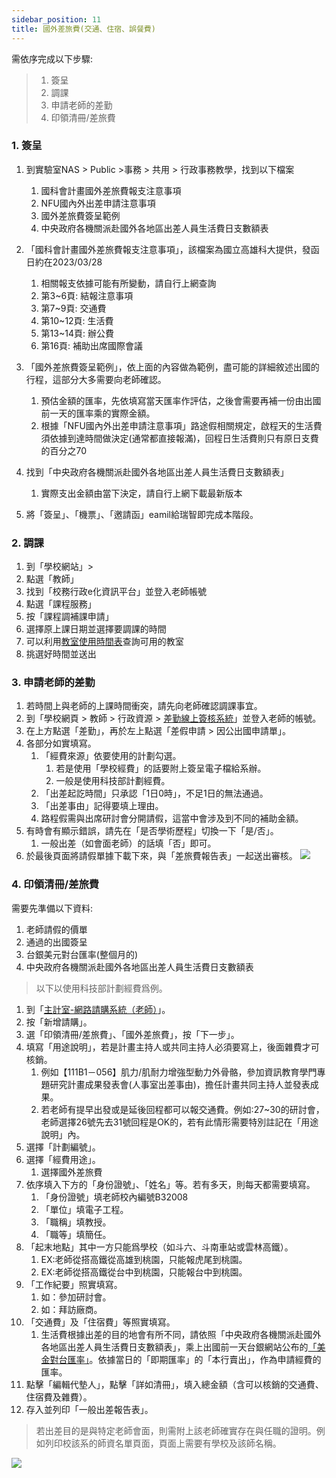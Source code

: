 ```yaml
---
sidebar_position: 11
title: 國外差旅費(交通、住宿、誤餐費)
---
```


需依序完成以下步驟:
>1. 簽呈
>2. 調課
>3. 申請老師的差勤
>4. 印領清冊/差旅費


### 1. 簽呈
1. 到實驗室NAS > Public >事務 > 共用 > 行政事務教學，找到以下檔案
    1. 國科會計畫國外差旅費報支注意事項
    2. NFU國內外出差申請注意事項
    3. 國外差旅費簽呈範例
    4. 中央政府各機關派赴國外各地區出差人員生活費日支數額表
2. 「國科會計畫國外差旅費報支注意事項」，該檔案為國立高雄科大提供，發函日約在2023/03/28
    1. 相關報支依據可能有所變動，請自行上網查詢
    2. 第3~6頁:   結報注意事項
    3. 第7~9頁:   交通費
    4. 第10~12頁: 生活費
    5. 第13~14頁: 辦公費
    6. 第16頁:    補助出席國際會議      
3. 「國外差旅費簽呈範例」，依上面的內容做為範例，盡可能的詳細敘述出國的行程，這部分大多需要向老師確認。
    1. 預估金額的匯率，先依填寫當天匯率作評估，之後會需要再補一份由出國前一天的匯率乘的實際金額。
    2. 根據「NFU國內外出差申請注意事項」路途假相關規定，啟程天的生活費須依據到達時間做決定(通常都直接報滿)，回程日生活費則只有原日支費的百分之70
    
4. 找到「中央政府各機關派赴國外各地區出差人員生活費日支數額表」
    1. 實際支出金額由當下決定，請自行上網下載最新版本

5. 將「簽呈」、「機票」、「邀請函」eamil給瑞智即完成本階段。
    
### 2. 調課
1. 到「學校網站」>
2. 點選「教師」
3. 找到「校務行政e化資訊平台」並登入老師帳號
4. 點選「課程服務」
5. 按「課程調補課申請」
6. 選擇原上課日期並選擇要調課的時間
7. 可以利用[教室使用時間表](https://m.nfu.edu.tw/plab/)查詢可用的教室
8. 挑選好時間並送出

### 3. 申請老師的差勤
1. 若時間上與老師的上課時間衝突，請先向老師確認調課事宜。
2. 到「學校網頁 > 教師 > 行政資源 > [差勤線上簽核系統](https://perap2.nfu.edu.tw/EIP/Login/LoginGetNFU.resource.aspx)」並登入老師的帳號。
3. 在上方點選「差勤」，再於左上點選「差假申請 > 因公出國申請單」。
4. 各部分如實填寫。
    1. 「經費來源」依要使用的計劃勾選。
        1. 若是使用「學校經費」的話要附上簽呈電子檔給系辦。
        2. 一般是使用科技部計劃經費。
    2. 「出差起訖時間」只承認「1日0時」，不足1日的無法通過。
    3. 「出差事由」記得要填上理由。
    4. 路程假需與出席研討會分開請假，這當中會涉及到不同的補助金額。
5. 有時會有顯示錯誤，請先在「是否學術歷程」切換一下「是/否」。
    1. 一般出差（如會面老師）的話填「否」即可。
6. 於最後頁面將請假單據下載下來，與「差旅費報告表」一起送出審核。
![](https://i.imgur.com/B09UV74.png)

### 4. 印領清冊/差旅費

需要先準備以下資料:
1. 老師請假的價單
2. 通過的出國簽呈
3. 台銀美元對台匯率(整個月的)
4. 中央政府各機關派赴國外各地區出差人員生活費日支數額表

> 以下以使用科技部計劃經費爲例。

1. 到「[主計室-網路請購系統（老師）](https://accweb.nfu.edu.tw/APSWIS_Q/Login_AD_Q.asp)」。
2. 按「新增請購」。
3. 選「印領清冊/差旅費」、「國外差旅費」，按「下一步」。
4. 填寫「用途說明」，若是計畫主持人或共同主持人必須要寫上，後面雜費才可核銷。
    1. 例如【111B1－056】肌力/肌耐力增強型動力外骨骼，參加資訊教育學門專題研究計畫成果發表會(人事室出差事由)，擔任計畫共同主持人並發表成果。
    2. 若老師有提早出發或是延後回程都可以報交通費。例如:27~30的研討會，老師選擇26號先去31號回程是OK的，若有此情形需要特別註記在「用途說明」內。
5. 選擇「計劃編號」。
6. 選擇「經費用途」。
    1. 選擇國外差旅費
7. 依序填入下方的「身份證號」、「姓名」等。若有多天，則每天都需要填寫。
    1. 「身份證號」填老師校內編號B32008
    2. 「單位」填電子工程。
    3. 「職稱」填教授。
    3. 「職等」填簡任。
9. 「起末地點」其中一方只能爲學校（如斗六、斗南車站或雲林高鐵）。
    1. EX:老師從搭高鐵從高雄到桃園，只能報虎尾到桃園。
    2. EX:老師從搭高鐵從台中到桃園，只能報台中到桃園。
10. 「工作紀要」照實填寫。
    1. 如：參加研討會。
    2. 如：拜訪廠商。
11. 「交通費」及「住宿費」等照實填寫。
    1. 生活費根據出差的目的地會有所不同，請依照「中央政府各機關派赴國外各地區出差人員生活費日支數額表」，乘上出國前一天台銀網站公布的[「美金對台匯率」](https://rate.bot.com.tw/xrt/history/USD?Lang=zh-TW)。依據當日的「即期匯率」的「本行賣出」，作為申請經費的匯率。
14. 點擊「編輯代墊人」，點擊「詳如清冊」，填入總金額（含可以核銷的交通費、住宿費及雜費）。
15. 存入並列印「一般出差報告表」。

> 若出差目的是與特定老師會面，則需附上該老師確實存在與任職的證明。例如列印校該系的師資名單頁面，頁面上需要有學校及該師名稱。

![](https://i.imgur.com/iXn5rCQ.jpg)
